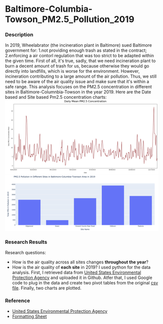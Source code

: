 # Baltimore-Columbia-Towson_PM2.5_Pollution_2019
### Description
In 2019, Wheelabrator (the incineration plant in Baltimore) sued Baltimore government for: 1.not providing enough trash as stated in the contract; 2.enforcing a air contorl regulation that was too strict to be adapted within the given time. First of all, it's true, sadly, that we need incineration plant to burn a decent amount of trash for us, because otherwise they would go directly into landfills, which is worse for the environment. However, incineration contributing to a large amount of the air pollution. Thus, we still need to be aware of the air quality issue and make sure that it's within a safe range. This analysis focuses on the PM2.5 concentration in different sites in Baltimore-Columnbia-Towson in the year 2019. Here are the Date based and Site based Pm2.5 concentration charts:
![alt text](PM2.5_Pullutant_Base_on_Date_2019.png)
![alt text](PM2.5_Pullutant_Base_on_Site_2019.png)
### Research Results
Research questions:
* How is the air quality across all sites changes **throughout the year**?
* How is the air quality of **each site** in 2019?
I used python for the data analysis. First, I retrieved data from [United States Environmental Protection Agency](https://www.epa.gov/outdoor-air-quality-data/download-daily-data) and uploaded it in Github. Atfer that, I used Google code to plug in the data and create two pivot tables from the original [csv file](ad_viz_plotval_data.csv). Finally, two charts are plotted.
### Reference
* [United States Environmental Protection Agency](https://www.epa.gov/outdoor-air-quality-data/download-daily-data)
* [Formatting Sheet](https://github.com/adam-p/markdown-here/wiki/Markdown-Cheatsheet)
